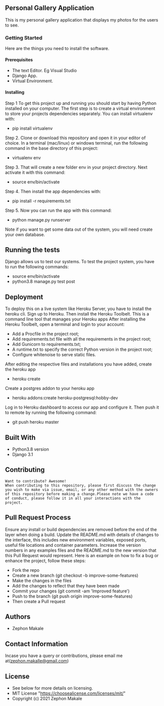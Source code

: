 ## Personal Gallery Application
This is my personal gallery application that displays my photos for the users to see.
### Getting Started
Here are the things you need to install the software.

#### Prerequisites
* The text Editor. Eg Visual Studio
* Django App.
* Virtual Environment.
#### Installing
Step 1
To get this project up and running you should start by having Python installed on your computer. The first step is to create a virtual environment to store your projects dependencies separately. You can install virtualenv with:
* pip install virtualenv
  
Step 2. 
Clone or download this repository and open it in your editor of choice. In a terminal (mac/linux) or windows terminal, run the following command in the base directory of this project:
* virtualenv env
  
Step 3.
That will create a new folder env in your project directory. Next activate it with this command:
* source env/bin/activate
  

Step 4.
Then install the app dependencies with:
* pip install -r requirements.txt

Step 5.
Now you can run the app with this command:
* python manage.py runserver

Note if you want to get some data out of the system, you will need create your own database.
## Running the tests
Django allows us to test our systems. To test the project system, you have to run the following commands:
* source env/bin/activate 
* python3.8 manage.py test post

## Deployment
To deploy this on a live system like Heroku Server, you have to install the heroku cli.
Sign up to Heroku.
Then install the Heroku Toolbelt. This is a command line tool that manages your Heroku apps
After installing the Heroku Toolbelt, open a terminal and login to your account:

* Add a Procfile in the project root;
* Add requirements.txt file with all the requirements in the project root;
* Add Gunicorn to requirements.txt;
* A runtime.txt to specify the correct Python version in the project root;
* Configure whitenoise to serve static files.
  
After editing the respective files and installations you have added, create the heroku app
* heroku create 
  
Create a postgres addon to your heroku app
* heroku addons:create heroku-postgresql:hobby-dev

Log in to Heroku dashboard to access our app and configure it. Then push it to remote by running the following command:
* git push heroku master
## Built With
  * Python3.8 version
  * Django 3.1
   

 ## Contributing
    Want to contribute? Awesome!
    When contributing to this repository, please first discuss the change you wish to make via issue, email, or any other method with the owners of this repository before making a change.Please note we have a code of conduct, please follow it in all your interactions with the project.
  ## Pull Request Process
  Ensure any install or build dependencies are removed before the end of the layer when doing a build. 
  Update the README.md with details of changes to the interface, this includes new environment variables, exposed ports, useful file locations and container parameters.
  Increase the version numbers in any examples files and the README.md to the new version that this Pull Request would represent. 
  Here is an example on how to fix a bug or enhance the project, follow these steps:
   * Fork the repo
   * Create a new branch (git checkout -b improve-some-features)
   * Make the changes in the files
   * Add the changes to reflect that they have been made
   * Commit your changes (git commit -am 'Improved feature')
   * Push to the branch (git push origin improve-some-features)
   * Then create a Pull request

## Authors
* Zephon Makale
## Contact Information
Incase you have a query or contributions, please email me at(zephon.makalle@gmail.com)

## License
   * See below for more details on licensing.
   * MIT License "https://choosealicense.com/licenses/mit/"
   * Copyright (c) 2021 Zephon Makale
